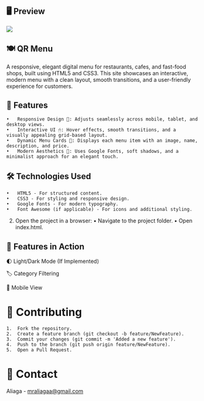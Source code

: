 ## 🖥 Preview

![](./images/gif/Zight%20Recording%202025-01-31%20at%2020.45.40.gif)

## 🍽 QR Menu

A responsive, elegant digital menu for restaurants, cafes, and fast-food shops, built using HTML5 and CSS3. This site showcases an interactive, modern menu with a clean layout, smooth transitions, and a user-friendly experience for customers.

## 🎯 Features

    •	Responsive Design 📱: Adjusts seamlessly across mobile, tablet, and desktop views.
    •	Interactive UI 🖱: Hover effects, smooth transitions, and a visually appealing grid-based layout.
    •	Dynamic Menu Cards 🍔: Displays each menu item with an image, name, description, and price.
    •	Modern Aesthetics 🎨: Uses Google Fonts, soft shadows, and a minimalist approach for an elegant touch.

## 🛠️ Technologies Used

    •	HTML5 - For structured content.
    •	CSS3 - For styling and responsive design.
    •	Google Fonts - For modern typography.
    •	Font Awesome (if applicable) - For icons and additional styling.

2. Open the project in a browser:
   • Navigate to the project folder.
   • Open index.html.

## 🚀 Features in Action

🌓 Light/Dark Mode (If Implemented)

🏷️ Category Filtering

📱 Mobile View

# 🤝 Contributing

    1.	Fork the repository.
    2.	Create a feature branch (git checkout -b feature/NewFeature).
    3.	Commit your changes (git commit -m 'Added a new feature').
    4.	Push to the branch (git push origin feature/NewFeature).
    5.	Open a Pull Request.

# 📧 Contact

Aliaga - mraliagaa@gmail.com
